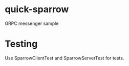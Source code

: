 # quick-sparrow
GRPC messenger sample

# Testing
Use SparrowClientTest and SparrowServerTest for tests.